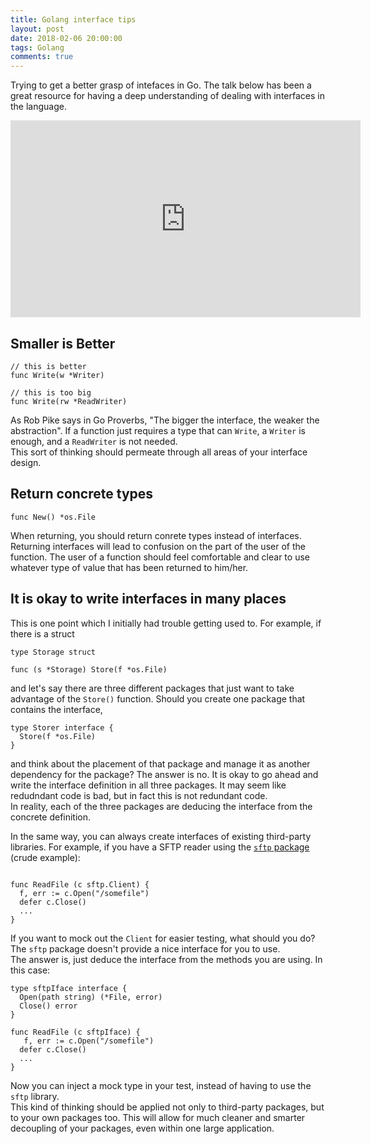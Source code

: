 ```yaml
---
title: Golang interface tips
layout: post
date: 2018-02-06 20:00:00
tags: Golang
comments: true
---
```


Trying to get a better grasp of intefaces in Go. The talk below has been a great resource for having a deep understanding of dealing with interfaces in the language.  

<iframe width="560" height="315" src="https://www.youtube.com/watch?v=F4wUrj6pmSI" frameborder="0" allowfullscreen></iframe>
<br>

<script async class="speakerdeck-embed" data-id="72338d4499864bf18ee566fab22e01ec" data-ratio="1.77777777777778" src="//speakerdeck.com/assets/embed.js"></script>

## Smaller is Better

```golang
// this is better
func Write(w *Writer)

// this is too big
func Write(rw *ReadWriter)
```

As Rob Pike says in Go Proverbs, "The bigger the interface, the weaker the abstraction". If a function just requires a type that can `Write`, a `Writer` is enough, and a `ReadWriter` is not needed.  
This sort of thinking should permeate through all areas of your interface design.  


## Return concrete types

```golang
func New() *os.File
```

When returning, you should return conrete types instead of interfaces. Returning interfaces will lead to confusion on the part of the user of the function. The user of a function should feel comfortable and clear to use whatever type of value that has been returned to him/her.  


## It is okay to write interfaces in many places

This is one point which I initially had trouble getting used to. 
For example, if there is a struct 

```golang
type Storage struct

func (s *Storage) Store(f *os.File)
```

and let's say there are three different packages that just want to take advantage of the `Store()` function. Should you create one package that contains the interface,

```
type Storer interface {
  Store(f *os.File)
}
```

and think about the placement of that package and manage it as another dependency for the package? The answer is no. It is okay to go ahead and write the interface definition in all three packages. It may seem like redudndant code is bad, but in fact this is not redundant code.  
In reality, each of the three packages are deducing the interface from the concrete definition.  

In the same way, you can always create interfaces of existing third-party libraries. For example, 
if you have a SFTP reader using the [`sftp` package](https://godoc.org/github.com/pkg/sftp) (crude example):  

```golang

func ReadFile (c sftp.Client) {
  f, err := c.Open("/somefile")
  defer c.Close()
  ...
}
```

If you want to mock out the `Client` for easier testing, what should you do? The `sftp` package doesn't provide a nice interface for you to use.  
The answer is, just deduce the interface from the methods you are using. In this case:

```golang
type sftpIface interface {
  Open(path string) (*File, error)
  Close() error
}

func ReadFile (c sftpIface) {
   f, err := c.Open("/somefile")
  defer c.Close()
  ...
}
```

Now you can inject a mock type in your test, instead of having to use the `sftp` library.   
This kind of thinking should be applied not only to third-party packages, but to your own packages too. This will allow for much cleaner and smarter decoupling of your packages, even within one large application.  




